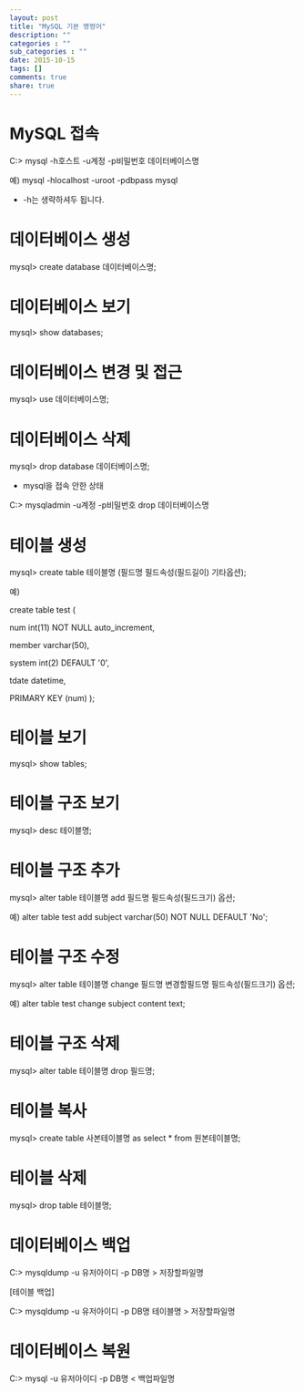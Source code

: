 ```yaml
---
layout: post
title: "MySQL 기본 명령어"
description: ""
categories : ""
sub_categories : ""
date: 2015-10-15
tags: []
comments: true
share: true
---
```


# MySQL 접속

C:\> mysql -h호스트 -u계정 -p비밀번호 데이터베이스명

  

예) mysql -hlocalhost -uroot -pdbpass mysql

* -h는 생략하셔두 됩니다.

  

# 데이터베이스 생성

mysql> create database 데이터베이스명;

  

# 데이터베이스 보기

mysql> show databases;

  

# 데이터베이스 변경 및 접근

mysql> use 데이터베이스명;

  

# 데이터베이스 삭제

mysql> drop database 데이터베이스명;

  

* mysql을 접속 안한 상태

C:\> mysqladmin -u계정 -p비밀번호 drop 데이터베이스명

  

# 테이블 생성

mysql> create table 테이블명 (필드명 필드속성(필드길이) 기타옵션);

  

예)

create table test (

num int(11) NOT NULL auto_increment,

member varchar(50),

system int(2) DEFAULT '0',

tdate datetime,

PRIMARY KEY (num) );

  

# 테이블 보기

mysql> show tables;

  

# 테이블 구조 보기

mysql> desc 테이블명;

  

# 테이블 구조 추가

mysql> alter table 테이블명 add 필드명 필드속성(필드크기) 옵션;

  

예) alter table test add subject varchar(50) NOT NULL DEFAULT 'No';

  

# 테이블 구조 수정

mysql> alter table 테이블명 change 필드명 변경할필드명 필드속성(필드크기) 옵션;

  

예) alter table test change subject content text;

  

# 테이블 구조 삭제

mysql> alter table 테이블명 drop 필드명;

  

# 테이블 복사

mysql> create table 사본테이블명 as select * from 원본테이블명;

  

# 테이블 삭제

mysql> drop table 테이블명;

  

# 데이터베이스 백업

C:\> mysqldump -u 유저아이디 -p DB명 > 저장할파일명

  

[테이블 백업]

C:\> mysqldump -u 유저아이디 -p DB명 테이블명 > 저장할파일명

# 데이터베이스 복원

C:\> mysql -u 유저아이디 -p DB명 < 백업파일명

